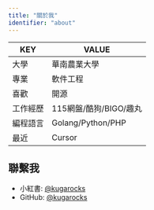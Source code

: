 ```yaml
---
title: "關於我"
identifier: "about"
---
```


| KEY | VALUE |
| --- | --- |
| 大學 | 華南農業大學 |
| 專業 | 軟件工程 |
| 喜歡 | 開源 |
| 工作經歷 | 115網盤/酷狗/BIGO/趣丸 |
| 編程語言 | Golang/Python/PHP |
| 最近 | Cursor |

## 聯繫我

* 小紅書: [@kugarocks](https://www.xiaohongshu.com/user/profile/65683d68000000001c01b1e5)
* GitHub: [@kugarocks](https://github.com/kugarocks)
